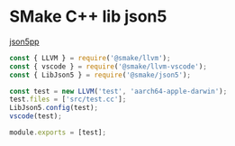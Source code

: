 # SMake C++ lib json5
[json5pp](https://github.com/kimushu/json5pp/tree/master)

```js
const { LLVM } = require('@smake/llvm');
const { vscode } = require('@smake/llvm-vscode');
const { LibJson5 } = require('@smake/json5');

const test = new LLVM('test', 'aarch64-apple-darwin');
test.files = ['src/test.cc'];
LibJson5.config(test);
vscode(test);

module.exports = [test];
```